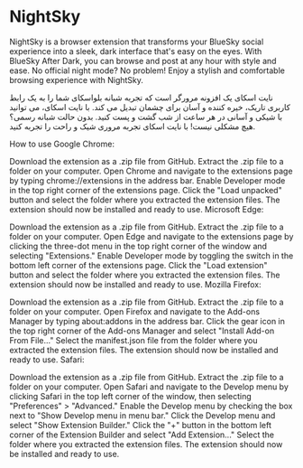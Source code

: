 # NightSky
NightSky is a browser extension that transforms your BlueSky social experience into a sleek, dark interface that's easy on the eyes. With BlueSky After Dark, you can browse and post at any hour with style and ease. No official night mode? No problem! Enjoy a stylish and comfortable browsing experience with NightSky.

نایت اسکای یک افزونه مرورگر است که تجربه شبانه بلواسکای شما را به یک رابط کاربری تاریک، خیره کننده و آسان برای چشمان تبدیل می کند. با نایت اسکای، می توانید با شیکی و آسانی در هر ساعت از شب گشت و پست کنید. بدون حالت شبانه رسمی؟ هیچ مشکلی نیست! با نایت اسکای تجربه مروری شیک و راحت را تجربه کنید.

How to use
Google Chrome:

Download the extension as a .zip file from GitHub.
Extract the .zip file to a folder on your computer.
Open Chrome and navigate to the extensions page by typing chrome://extensions in the address bar.
Enable Developer mode in the top right corner of the extensions page.
Click the "Load unpacked" button and select the folder where you extracted the extension files.
The extension should now be installed and ready to use.
Microsoft Edge:

Download the extension as a .zip file from GitHub.
Extract the .zip file to a folder on your computer.
Open Edge and navigate to the extensions page by clicking the three-dot menu in the top right corner of the window and selecting "Extensions."
Enable Developer mode by toggling the switch in the bottom left corner of the extensions page.
Click the "Load extension" button and select the folder where you extracted the extension files.
The extension should now be installed and ready to use.
Mozilla Firefox:

Download the extension as a .zip file from GitHub.
Extract the .zip file to a folder on your computer.
Open Firefox and navigate to the Add-ons Manager by typing about:addons in the address bar.
Click the gear icon in the top right corner of the Add-ons Manager and select "Install Add-on From File..."
Select the manifest.json file from the folder where you extracted the extension files.
The extension should now be installed and ready to use.
Safari:

Download the extension as a .zip file from GitHub.
Extract the .zip file to a folder on your computer.
Open Safari and navigate to the Develop menu by clicking Safari in the top left corner of the window, then selecting "Preferences" > "Advanced."
Enable the Develop menu by checking the box next to "Show Develop menu in menu bar."
Click the Develop menu and select "Show Extension Builder."
Click the "+" button in the bottom left corner of the Extension Builder and select "Add Extension..."
Select the folder where you extracted the extension files.
The extension should now be installed and ready to use.
